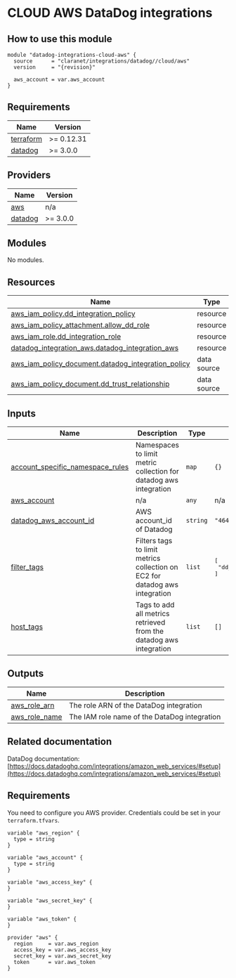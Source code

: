 # CLOUD AWS DataDog integrations

## How to use this module

```hcl
module "datadog-integrations-cloud-aws" {
  source      = "claranet/integrations/datadog//cloud/aws"
  version     = "{revision}"

  aws_account = var.aws_account
}

```

## Requirements

| Name | Version |
|------|---------|
| <a name="requirement_terraform"></a> [terraform](#requirement\_terraform) | >= 0.12.31 |
| <a name="requirement_datadog"></a> [datadog](#requirement\_datadog) | >= 3.0.0 |

## Providers

| Name | Version |
|------|---------|
| <a name="provider_aws"></a> [aws](#provider\_aws) | n/a |
| <a name="provider_datadog"></a> [datadog](#provider\_datadog) | >= 3.0.0 |

## Modules

No modules.

## Resources

| Name | Type |
|------|------|
| [aws_iam_policy.dd_integration_policy](https://registry.terraform.io/providers/hashicorp/aws/latest/docs/resources/iam_policy) | resource |
| [aws_iam_policy_attachment.allow_dd_role](https://registry.terraform.io/providers/hashicorp/aws/latest/docs/resources/iam_policy_attachment) | resource |
| [aws_iam_role.dd_integration_role](https://registry.terraform.io/providers/hashicorp/aws/latest/docs/resources/iam_role) | resource |
| [datadog_integration_aws.datadog_integration_aws](https://registry.terraform.io/providers/Datadog/datadog/latest/docs/resources/integration_aws) | resource |
| [aws_iam_policy_document.datadog_integration_policy](https://registry.terraform.io/providers/hashicorp/aws/latest/docs/data-sources/iam_policy_document) | data source |
| [aws_iam_policy_document.dd_trust_relationship](https://registry.terraform.io/providers/hashicorp/aws/latest/docs/data-sources/iam_policy_document) | data source |

## Inputs

| Name | Description | Type | Default | Required |
|------|-------------|------|---------|:--------:|
| <a name="input_account_specific_namespace_rules"></a> [account\_specific\_namespace\_rules](#input\_account\_specific\_namespace\_rules) | Namespaces to limit metric collection for datadog aws integration | `map` | `{}` | no |
| <a name="input_aws_account"></a> [aws\_account](#input\_aws\_account) | n/a | `any` | n/a | yes |
| <a name="input_datadog_aws_account_id"></a> [datadog\_aws\_account\_id](#input\_datadog\_aws\_account\_id) | AWS account\_id of Datadog | `string` | `"464622532012"` | no |
| <a name="input_filter_tags"></a> [filter\_tags](#input\_filter\_tags) | Filters tags to limit metrics collection on EC2 for datadog aws integration | `list` | <pre>[<br>  "dd_monitoring:enabled"<br>]</pre> | no |
| <a name="input_host_tags"></a> [host\_tags](#input\_host\_tags) | Tags to add all metrics retrieved from the datadog aws integration | `list` | `[]` | no |

## Outputs

| Name | Description |
|------|-------------|
| <a name="output_aws_role_arn"></a> [aws\_role\_arn](#output\_aws\_role\_arn) | The role ARN of the DataDog integration |
| <a name="output_aws_role_name"></a> [aws\_role\_name](#output\_aws\_role\_name) | The IAM role name of the DataDog integration |
## Related documentation

DataDog documentation: [https://docs.datadoghq.com/integrations/amazon_web_services/#setup](https://docs.datadoghq.com/integrations/amazon_web_services/#setup)

## Requirements

You need to configure you AWS provider.
Credentials could be set in your `terraform.tfvars`.

```
variable "aws_region" {
  type = string
}

variable "aws_account" {
  type = string
}

variable "aws_access_key" {
}

variable "aws_secret_key" {
}

variable "aws_token" {
}

provider "aws" {
  region     = var.aws_region
  access_key = var.aws_access_key
  secret_key = var.aws_secret_key
  token      = var.aws_token
}

```

